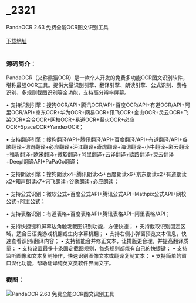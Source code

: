 # _2321
PandaOCR 2.63 免费全能OCR图文识别工具
<br/></br>
[下载地址](https://www.uuid2.com/2321.html "下载地址")
<br/></br>
<h3>源码简介：</h3>
<p>PandaOCR（又称熊猫OCR）是一款个人开发的免费多功能OCR图文识别软件，堪称最强OCR工具。提供大量识别引擎、翻译引擎、朗读引擎、公式识别、表格识别、多规则截图识别等全功能，支持高分辨率屏幕。<p>
<p>• 支持识别引擎：搜狗OCR/API+腾讯OCR/API+百度OCR/API+有道OCR/API+阿里OCR/API+京东OCR+华为OCR+网易OCR+讯飞OCR+金山OCR+灵云OCR+飞桨OCR+合合OCR+网校OCR+易道OCR+薪火OCR+必应OCR+SpaceOCR+YandexOCR；<p>
<p>• 支持翻译引擎：搜狗翻译/API+腾讯翻译/API+百度翻译/API+有道翻译/API+谷歌翻译+词霸翻译+必应翻译+沪江翻译+奇虎翻译+海词翻译+小牛翻译+彩云翻译+福昕翻译+欧米翻译+微软翻译+阿里翻译+云译翻译+欧路翻译+灵云翻译+Deepl翻译API+PaPaGo翻译；<p>
<p>• 支持朗读引擎：搜狗朗读x4+腾讯朗读x5+百度朗读x6+京东朗读x2+有道朗读x2+知声朗读x7+讯飞朗读+谷歌朗读+必应朗读；<p>
<p>• 支持公式识别：微软公式+百度公式API+腾讯公式API+Mathpix公式API+网校公式+阿里公式；<p>
<p>• 支持表格识别：有道表格+百度表格API+腾讯表格API+阿里表格/API；<p>
<p>• 支持快捷键和屏幕边角触发截图识别功能，方便快速；
• 支持截取识别固定区域，适合日语类游戏机翻或生肉字幕机翻；
• 支持右侧小弹窗预览文本信息，快速查看识别/翻译内容；
• 支持智能合并修正文本，让排版更合理，并提高翻译质量；
• 支持设置最多十条固定截图规则，每条规则都能有自己的快捷键；
• 支持监听图像和文本复制操作，快速识别图像文本或翻译复制文本；
• 支持简单的窗口汉化功能，帮助翻译纯英文类软件界面文字。<p>
<h3>截图：</h3>
<img src="https://www.uuid2.com/wp-content/uploads/img/202105/f2295f3918.png" alt="PandaOCR 2.63 免费全能OCR图文识别工具">
